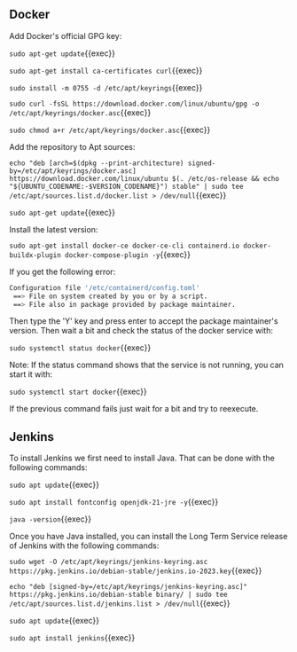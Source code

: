 ## Docker

Add Docker's official GPG key:

`sudo apt-get update`{{exec}}

`sudo apt-get install ca-certificates curl`{{exec}}

`sudo install -m 0755 -d /etc/apt/keyrings`{{exec}}

`sudo curl -fsSL https://download.docker.com/linux/ubuntu/gpg -o /etc/apt/keyrings/docker.asc`{{exec}}

`sudo chmod a+r /etc/apt/keyrings/docker.asc`{{exec}}


Add the repository to Apt sources:

`echo "deb [arch=$(dpkg --print-architecture) signed-by=/etc/apt/keyrings/docker.asc] https://download.docker.com/linux/ubuntu $(. /etc/os-release && echo "${UBUNTU_CODENAME:-$VERSION_CODENAME}") stable" | sudo tee /etc/apt/sources.list.d/docker.list > /dev/null`{{exec}}

`sudo apt-get update`{{exec}}


Install the latest version:

`sudo apt-get install docker-ce docker-ce-cli containerd.io docker-buildx-plugin docker-compose-plugin -y`{{exec}}

If you get the following error:
```bash
Configuration file '/etc/containerd/config.toml'
 ==> File on system created by you or by a script.
 ==> File also in package provided by package maintainer.
 ```
Then type the 'Y' key and press enter to accept the package maintainer's version. Then wait a bit and check the status of the docker service with:

`sudo systemctl status docker`{{exec}}


Note: If the status command shows that the service is not running, you can start it with:

`sudo systemctl start docker`{{exec}}

If the previous command fails just wait for a bit and try to reexecute.


## Jenkins
To install Jenkins we first need to install Java. That can be done with the following commands:

`sudo apt update`{{exec}}

`sudo apt install fontconfig openjdk-21-jre -y`{{exec}}

`java -version`{{exec}}


Once you have Java installed, you can install the Long Term Service release of Jenkins with the following commands:

`sudo wget -O /etc/apt/keyrings/jenkins-keyring.asc https://pkg.jenkins.io/debian-stable/jenkins.io-2023.key`{{exec}}

`echo "deb [signed-by=/etc/apt/keyrings/jenkins-keyring.asc]" https://pkg.jenkins.io/debian-stable binary/ | sudo tee /etc/apt/sources.list.d/jenkins.list > /dev/null`{{exec}}

`sudo apt update`{{exec}}

`sudo apt install jenkins`{{exec}}
